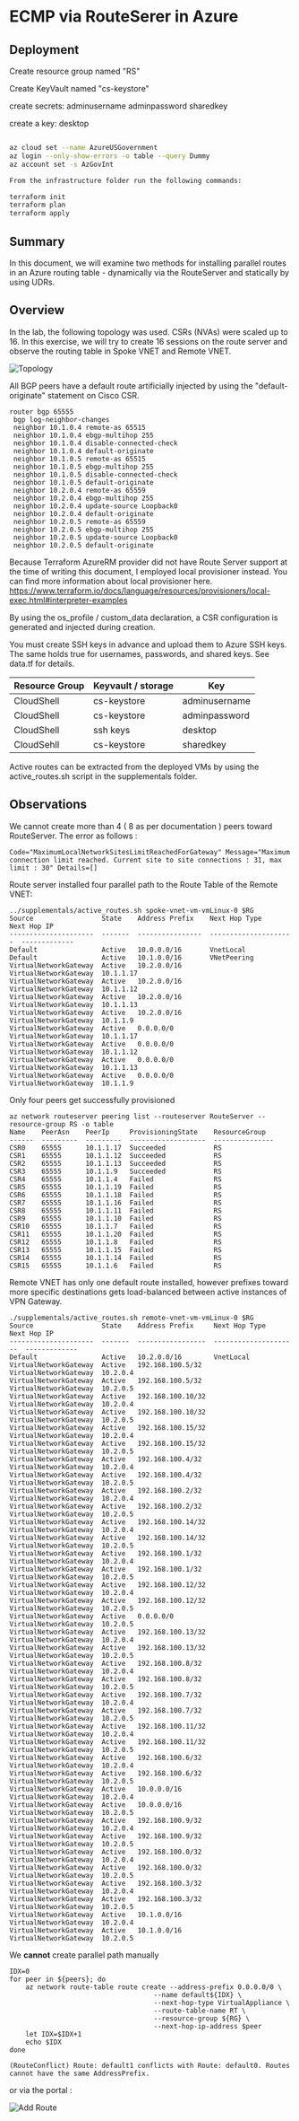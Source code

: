 # ECMP via RouteSerer in Azure

## Deployment

Create resource group named "RS"

Create KeyVault named "cs-keystore"

create secrets: adminusername adminpassword sharedkey

create a key: desktop

```bash

az cloud set --name AzureUSGovernment
az login --only-show-errors -o table --query Dummy
az account set -s AzGovInt

From the infrastructure folder run the following commands:

terraform init
terraform plan
terraform apply

```

## Summary

In this document, we will examine two methods for installing parallel routes in an Azure routing table - dynamically via the RouteServer and statically by using UDRs.

## Overview

In the lab, the following topology was used. CSRs (NVAs) were scaled up to 16. In this exercise, we will try to create 16 sessions on the route server and observe the routing table in Spoke VNET and Remote VNET.

![Topology](img=/../supplementals/topology.png)

All BGP peers have a default route artificially injected by using the "default-originate" statement on Cisco CSR.

```cisco
router bgp 65555
 bgp log-neighbor-changes
 neighbor 10.1.0.4 remote-as 65515
 neighbor 10.1.0.4 ebgp-multihop 255
 neighbor 10.1.0.4 disable-connected-check
 neighbor 10.1.0.4 default-originate
 neighbor 10.1.0.5 remote-as 65515
 neighbor 10.1.0.5 ebgp-multihop 255
 neighbor 10.1.0.5 disable-connected-check
 neighbor 10.1.0.5 default-originate
 neighbor 10.2.0.4 remote-as 65559
 neighbor 10.2.0.4 ebgp-multihop 255
 neighbor 10.2.0.4 update-source Loopback0
 neighbor 10.2.0.4 default-originate
 neighbor 10.2.0.5 remote-as 65559
 neighbor 10.2.0.5 ebgp-multihop 255
 neighbor 10.2.0.5 update-source Loopback0
 neighbor 10.2.0.5 default-originate
```

Because Terraform AzureRM provider did not have Route Server support at the time of writing this document, I employed local provisioner instead. You can find more information about local provisioner here. https://www.terraform.io/docs/language/resources/provisioners/local-exec.html#interpreter-examples

By using the os_profile / custom_data declaration, a CSR configuration is generated and injected during creation.

You must create SSH keys in advance and upload them to Azure SSH keys. The same holds true for usernames, passwords, and shared keys. See data.tf for details.

| Resource Group | Keyvault / storage | Key           |
| -------------- | ------------------ | ------------- |
| CloudShell     | cs-keystore        | adminusername |
| CloudShell     | cs-keystore        | adminpassword |
| CloudShell     | ssh keys           | desktop       |
| CloudSehll     | cs-keystore        | sharedkey     |

Active routes can be extracted from the deployed VMs by using the active_routes.sh script in the supplementals folder.

## Observations

We cannot create more than 4 ( 8 as per documentation ) peers toward RouteServer. The error as follows :

```
Code="MaximumLocalNetworkSitesLimitReachedForGateway" Message="Maximum connection limit reached. Current site to site connections : 31, max limit : 30" Details=[]
```

Route server installed four parallel path to the Route Table of the Remote VNET:

```
../supplementals/active_routes.sh spoke-vnet-vm-vmLinux-0 $RG
Source                 State    Address Prefix    Next Hop Type          Next Hop IP
---------------------  -------  ----------------  ---------------------  -------------
Default                Active   10.0.0.0/16       VnetLocal
Default                Active   10.1.0.0/16       VNetPeering
VirtualNetworkGateway  Active   10.2.0.0/16       VirtualNetworkGateway  10.1.1.17
VirtualNetworkGateway  Active   10.2.0.0/16       VirtualNetworkGateway  10.1.1.12
VirtualNetworkGateway  Active   10.2.0.0/16       VirtualNetworkGateway  10.1.1.13
VirtualNetworkGateway  Active   10.2.0.0/16       VirtualNetworkGateway  10.1.1.9
VirtualNetworkGateway  Active   0.0.0.0/0         VirtualNetworkGateway  10.1.1.17
VirtualNetworkGateway  Active   0.0.0.0/0         VirtualNetworkGateway  10.1.1.12
VirtualNetworkGateway  Active   0.0.0.0/0         VirtualNetworkGateway  10.1.1.13
VirtualNetworkGateway  Active   0.0.0.0/0         VirtualNetworkGateway  10.1.1.9
```

Only four peers get successfully provisioned

```
az network routeserver peering list --routeserver RouteServer --resource-group RS -o table
Name    PeerAsn    PeerIp     ProvisioningState    ResourceGroup
------  ---------  ---------  -------------------  ---------------
CSR0    65555      10.1.1.17  Succeeded            RS
CSR1    65555      10.1.1.12  Succeeded            RS
CSR2    65555      10.1.1.13  Succeeded            RS
CSR3    65555      10.1.1.9   Succeeded            RS
CSR4    65555      10.1.1.4   Failed               RS
CSR5    65555      10.1.1.19  Failed               RS
CSR6    65555      10.1.1.18  Failed               RS
CSR7    65555      10.1.1.16  Failed               RS
CSR8    65555      10.1.1.11  Failed               RS
CSR9    65555      10.1.1.10  Failed               RS
CSR10   65555      10.1.1.7   Failed               RS
CSR11   65555      10.1.1.20  Failed               RS
CSR12   65555      10.1.1.8   Failed               RS
CSR13   65555      10.1.1.15  Failed               RS
CSR14   65555      10.1.1.14  Failed               RS
CSR15   65555      10.1.1.6   Failed               RS
```

Remote VNET has only one default route installed, however prefixes toward more specific destinations gets load-balanced between active instances of VPN Gateway.

```
./supplementals/active_routes.sh remote-vnet-vm-vmLinux-0 $RG
Source                 State    Address Prefix     Next Hop Type          Next Hop IP
---------------------  -------  -----------------  ---------------------  -------------
Default                Active   10.2.0.0/16        VnetLocal
VirtualNetworkGateway  Active   192.168.100.5/32   VirtualNetworkGateway  10.2.0.4
VirtualNetworkGateway  Active   192.168.100.5/32   VirtualNetworkGateway  10.2.0.5
VirtualNetworkGateway  Active   192.168.100.10/32  VirtualNetworkGateway  10.2.0.4
VirtualNetworkGateway  Active   192.168.100.10/32  VirtualNetworkGateway  10.2.0.5
VirtualNetworkGateway  Active   192.168.100.15/32  VirtualNetworkGateway  10.2.0.4
VirtualNetworkGateway  Active   192.168.100.15/32  VirtualNetworkGateway  10.2.0.5
VirtualNetworkGateway  Active   192.168.100.4/32   VirtualNetworkGateway  10.2.0.4
VirtualNetworkGateway  Active   192.168.100.4/32   VirtualNetworkGateway  10.2.0.5
VirtualNetworkGateway  Active   192.168.100.2/32   VirtualNetworkGateway  10.2.0.4
VirtualNetworkGateway  Active   192.168.100.2/32   VirtualNetworkGateway  10.2.0.5
VirtualNetworkGateway  Active   192.168.100.14/32  VirtualNetworkGateway  10.2.0.4
VirtualNetworkGateway  Active   192.168.100.14/32  VirtualNetworkGateway  10.2.0.5
VirtualNetworkGateway  Active   192.168.100.1/32   VirtualNetworkGateway  10.2.0.4
VirtualNetworkGateway  Active   192.168.100.1/32   VirtualNetworkGateway  10.2.0.5
VirtualNetworkGateway  Active   192.168.100.12/32  VirtualNetworkGateway  10.2.0.4
VirtualNetworkGateway  Active   192.168.100.12/32  VirtualNetworkGateway  10.2.0.5
VirtualNetworkGateway  Active   0.0.0.0/0          VirtualNetworkGateway  10.2.0.5
VirtualNetworkGateway  Active   192.168.100.13/32  VirtualNetworkGateway  10.2.0.4
VirtualNetworkGateway  Active   192.168.100.13/32  VirtualNetworkGateway  10.2.0.5
VirtualNetworkGateway  Active   192.168.100.8/32   VirtualNetworkGateway  10.2.0.4
VirtualNetworkGateway  Active   192.168.100.8/32   VirtualNetworkGateway  10.2.0.5
VirtualNetworkGateway  Active   192.168.100.7/32   VirtualNetworkGateway  10.2.0.4
VirtualNetworkGateway  Active   192.168.100.7/32   VirtualNetworkGateway  10.2.0.5
VirtualNetworkGateway  Active   192.168.100.11/32  VirtualNetworkGateway  10.2.0.4
VirtualNetworkGateway  Active   192.168.100.11/32  VirtualNetworkGateway  10.2.0.5
VirtualNetworkGateway  Active   192.168.100.6/32   VirtualNetworkGateway  10.2.0.4
VirtualNetworkGateway  Active   192.168.100.6/32   VirtualNetworkGateway  10.2.0.5
VirtualNetworkGateway  Active   10.0.0.0/16        VirtualNetworkGateway  10.2.0.4
VirtualNetworkGateway  Active   10.0.0.0/16        VirtualNetworkGateway  10.2.0.5
VirtualNetworkGateway  Active   192.168.100.9/32   VirtualNetworkGateway  10.2.0.4
VirtualNetworkGateway  Active   192.168.100.9/32   VirtualNetworkGateway  10.2.0.5
VirtualNetworkGateway  Active   192.168.100.0/32   VirtualNetworkGateway  10.2.0.4
VirtualNetworkGateway  Active   192.168.100.0/32   VirtualNetworkGateway  10.2.0.5
VirtualNetworkGateway  Active   192.168.100.3/32   VirtualNetworkGateway  10.2.0.4
VirtualNetworkGateway  Active   192.168.100.3/32   VirtualNetworkGateway  10.2.0.5
VirtualNetworkGateway  Active   10.1.0.0/16        VirtualNetworkGateway  10.2.0.4
VirtualNetworkGateway  Active   10.1.0.0/16        VirtualNetworkGateway  10.2.0.5
```

We **cannot** create parallel path manually

```
IDX=0
for peer in ${peers}; do
    az network route-table route create --address-prefix 0.0.0.0/0 \
                                    --name default${IDX} \
                                    --next-hop-type VirtualAppliance \
                                    --route-table-name RT \
                                    --resource-group ${RG} \
                                    --next-hop-ip-address $peer
    let IDX=$IDX+1
    echo $IDX
done

(RouteConflict) Route: default1 conflicts with Route: default0. Routes cannot have the same AddressPrefix.
```

or via the portal :

![Add Route](img=/../supplementals/add_route.png)
